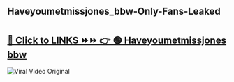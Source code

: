 
 ## Haveyoumetmissjones_bbw-Only-Fans-Leaked

# <h2><a href="https://clipsfans.com/Haveyoumetmissjones_bbw&ref=git">🔗 Click to LINKS ⏩⏩ 👉 🟢 Haveyoumetmissjones bbw </a></h2>

<a href="https://clipsfans.com/Haveyoumetmissjones_bbw&ref=git" rel="nofollow" data-target="animated-image.originalLink"><img src="https://i.ibb.co.com/xMMVF88/686577567.gif" alt="Viral Video Original" style="max-width: 100%; display: inline-block;" data-target="animated-image.originalImage"></a>
